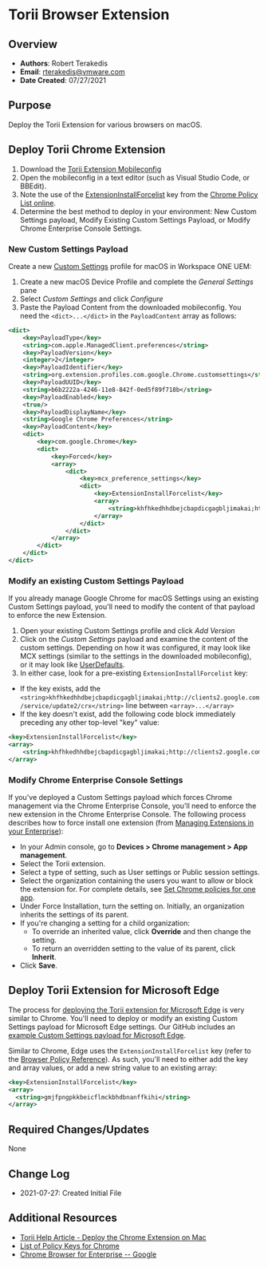 # Torii Browser Extension

## Overview

- **Authors**: Robert Terakedis
- **Email**: rterakedis@vmware.com
- **Date Created**: 07/27/2021


## Purpose
<!-- Summary Start -->
Deploy the Torii Extension for various browsers on macOS.
<!-- Summary End -->
## Deploy Torii Chrome Extension

1) Download the [Torii Extension Mobileconfig](https://s3-us-west-2.amazonaws.com/torii-static/extensions/chrome/jamf/torii_extension.mobileconfig)
2) Open the mobileconfig in a text editor (such as Visual Studio Code, or BBEdit).
3) Note the use of the [ExtensionInstallForcelist](https://chromeenterprise.google/policies/#ExtensionInstallForcelist) key from the [Chrome Policy List online](https://cloud.google.com/docs/chrome-enterprise/policies).
4) Determine the best method to deploy in your environment:  New Custom Settings payload, Modify Existing Custom Settings Payload, or Modify Chrome Enterprise Console Settings.

### New Custom Settings Payload

Create a new [Custom Settings](https://docs.vmware.com/en/VMware-Workspace-ONE-UEM/services/macOS_Platform/GUID-AWT-PROFILES-OVERVIEW.html#configure-a-custom-settings-profile-43) profile for macOS in Workspace ONE UEM:

1) Create a new macOS Device Profile and complete the *General Settings* pane
2) Select *Custom Settings* and click *Configure*
3) Paste the Payload Content from the downloaded mobileconfig.  You need the `<dict>...</dict>` in the `PayloadContent` array as follows:

```XML
<dict>
    <key>PayloadType</key>
    <string>com.apple.ManagedClient.preferences</string>
    <key>PayloadVersion</key>
    <integer>2</integer>
    <key>PayloadIdentifier</key>
    <string>org.extension.profiles.com.google.Chrome.customsettings</string>
    <key>PayloadUUID</key>
    <string>b6b2222a-4246-11e8-842f-0ed5f89f718b</string>
    <key>PayloadEnabled</key>
    <true/>
    <key>PayloadDisplayName</key>
    <string>Google Chrome Preferences</string>
    <key>PayloadContent</key>
    <dict>
        <key>com.google.Chrome</key>
        <dict>
            <key>Forced</key>
            <array>
                <dict>
                    <key>mcx_preference_settings</key>
                    <dict>
                        <key>ExtensionInstallForcelist</key>
                        <array>
                            <string>khfhkedhhdbejcbapdicgagbljimakai;http://clients2.google.com/service/update2/crx</string>
                        </array>
                    </dict>
                </dict>
            </array>
        </dict>
    </dict>
</dict>
```

### Modify an existing Custom Settings Payload

If you already manage Google Chrome for macOS Settings using an existing Custom Settings payload, you'll need to modify the content of that payload to enforce the new Extension.

1) Open your existing Custom Settings profile and click *Add Version*
2) Click on the *Custom Settings* payload and examine the content of the custom settings.  Depending on how it was configured, it may look like MCX settings (similar to the settings in the downloaded mobileconfig), or it may look like [UserDefaults](https://github.com/vmware-samples/euc-samples/blob/master/macOS-Samples/3rd-Party_Software_Guidance/Google%20Chrome/com.google.Chrome.txt).
3) In either case, look for a pre-existing `ExtensionInstallForcelist` key:

* If the key exists, add the `<string>khfhkedhhdbejcbapdicgagbljimakai;http://clients2.google.com/service/update2/crx</string>` line between `<array>...</array>`
* If the key doesn't exist, add the following code block immediately preceding any other top-level "key" value:

```XML
<key>ExtensionInstallForcelist</key>
<array>
    <string>khfhkedhhdbejcbapdicgagbljimakai;http://clients2.google.com/service/update2/crx</string>
</array>
```

### Modify Chrome Enterprise Console Settings

If you've deployed a Custom Settings payload which forces Chrome management via the Chrome Enterprise Console, you'll need to enforce the new extension in the Chrome Enterprise Console.  The following process describes how to force install one extension (from [Managing Extensions in your Enterprise](https://support.google.com/chrome/a/answer/9296680?hl=en)):

* In your Admin console, go to **Devices > Chrome management > App management**.
* Select the Torii extension.
* Select a type of setting, such as User settings or Public session settings.
* Select the organization containing the users you want to allow or block the extension for.  For complete details, see [Set Chrome policies for one app](https://support.google.com/chrome/a/answer/6177447#configure).
* Under Force Installation, turn the setting on.  Initially, an organization inherits the settings of its parent. 
* If you're changing a setting for a child organization:
  * To override an inherited value, click **Override** and then change the setting.
  * To return an overridden setting to the value of its parent, click **Inherit**.
* Click **Save**.

## Deploy Torii Extension for Microsoft Edge

The process for [deploying the Torii extension for Microsoft Edge](https://help.toriihq.com/en/articles/3645503-deploy-the-edge-extension) is very similar to Chrome. You'll need to deploy or modify an existing Custom Settings payload for Microsoft Edge settings.  Our GitHub includes an [example Custom Settings payload for Microsoft Edge](https://github.com/vmware-samples/euc-samples/tree/master/macOS-Samples/3rd-Party_Software_Guidance/Microsoft%20Edge).

Similar to Chrome, Edge uses the `ExtensionInstallForcelist` key (refer to the [Browser Policy Reference](https://docs.microsoft.com/en-us/DeployEdge/microsoft-edge-policies#extensioninstallforcelist)).   As such, you'll need to either add the key and array values, or add a new string value to an existing array:

```XML
<key>ExtensionInstallForcelist</key>
<array>
  <string>gmjfpngpkkbeicflmckbhdbnanffkihi</string>
</array>
```

## Required Changes/Updates

None

## Change Log

- 2021-07-27: Created Initial File

## Additional Resources

- [Torii Help Article - Deploy the Chrome Extension on Mac](https://help.toriihq.com/en/articles/3645472-deploy-the-chrome-extension-on-mac)
- [List of Policy Keys for Chrome](https://cloud.google.com/docs/chrome-enterprise/policies)
- [Chrome Browser for Enterprise -- Google](https://enterprise.google.com/chrome/chrome-browser)
